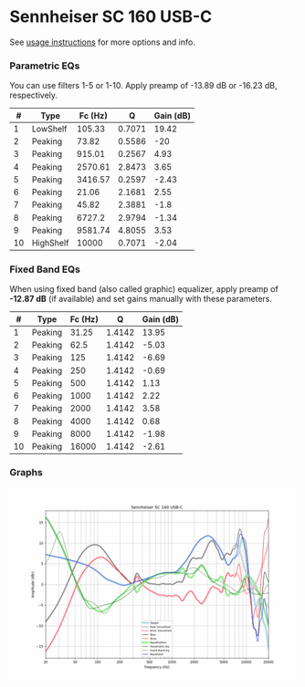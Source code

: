 # Sennheiser SC 160 USB-C
See [usage instructions](https://github.com/jaakkopasanen/AutoEq#usage) for more options and info.

### Parametric EQs
You can use filters 1-5 or 1-10. Apply preamp of -13.89 dB or -16.23 dB, respectively.

|   # | Type      |   Fc (Hz) |      Q |   Gain (dB) |
|-----|-----------|-----------|--------|-------------|
|   1 | LowShelf  |    105.33 | 0.7071 |       19.42 |
|   2 | Peaking   |     73.82 | 0.5586 |      -20    |
|   3 | Peaking   |    915.01 | 0.2567 |        4.93 |
|   4 | Peaking   |   2570.61 | 2.8473 |        3.65 |
|   5 | Peaking   |   3416.57 | 0.2597 |       -2.43 |
|   6 | Peaking   |     21.06 | 2.1681 |        2.55 |
|   7 | Peaking   |     45.82 | 2.3881 |       -1.8  |
|   8 | Peaking   |   6727.2  | 2.9794 |       -1.34 |
|   9 | Peaking   |   9581.74 | 4.8055 |        3.53 |
|  10 | HighShelf |  10000    | 0.7071 |       -2.04 |

### Fixed Band EQs
When using fixed band (also called graphic) equalizer, apply preamp of **-12.87 dB** (if available) and set gains manually with these parameters.

|   # | Type    |   Fc (Hz) |      Q |   Gain (dB) |
|-----|---------|-----------|--------|-------------|
|   1 | Peaking |     31.25 | 1.4142 |       13.95 |
|   2 | Peaking |     62.5  | 1.4142 |       -5.03 |
|   3 | Peaking |    125    | 1.4142 |       -6.69 |
|   4 | Peaking |    250    | 1.4142 |       -0.69 |
|   5 | Peaking |    500    | 1.4142 |        1.13 |
|   6 | Peaking |   1000    | 1.4142 |        2.22 |
|   7 | Peaking |   2000    | 1.4142 |        3.58 |
|   8 | Peaking |   4000    | 1.4142 |        0.68 |
|   9 | Peaking |   8000    | 1.4142 |       -1.98 |
|  10 | Peaking |  16000    | 1.4142 |       -2.61 |

### Graphs
![](./Sennheiser%20SC%20160%20USB-C.png)
